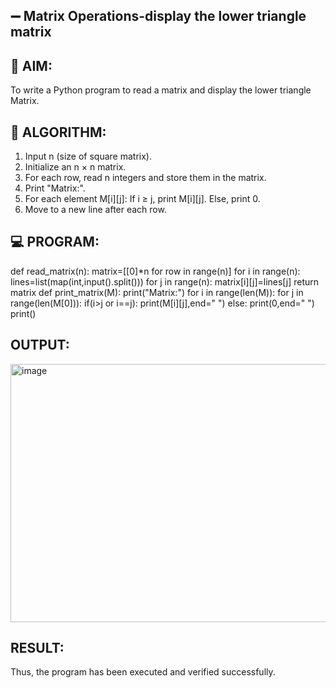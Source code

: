 ## ➖ Matrix Operations-display the lower triangle matrix

## 🎯 AIM:
To write a Python program to read a matrix and display the lower triangle Matrix.

## 🧠 ALGORITHM:
1. Input n (size of square matrix).
2. Initialize an n × n matrix.
3. For each row, read n integers and store them in the matrix.
4. Print "Matrix:".
5. For each element M[i][j]: If i ≥ j, print M[i][j]. Else, print 0.
6. Move to a new line after each row.

## 💻 PROGRAM:
def read_matrix(n):
    matrix=[[0]*n for row in range(n)]
    for i in range(n):
        lines=list(map(int,input().split()))
        for j in range(n):
            matrix[i][j]=lines[j]
    return matrix
def print_matrix(M):
    print("Matrix:")
    for i in range(len(M)):
        for j in range(len(M[0])):
            if(i>j or i==j):
                print(M[i][j],end=" ")
            else:
                print(0,end=" ")
        print()

## OUTPUT:
<img width="665" height="413" alt="image" src="https://github.com/user-attachments/assets/7baf92c7-068c-4c0b-b183-fc5b3aeedfb4" />

## RESULT:
Thus, the program has been executed and verified successfully.

